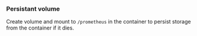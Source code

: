 ### Persistant volume

Create volume and mount to `/prometheus` in the container to persist storage
from the container if it dies.